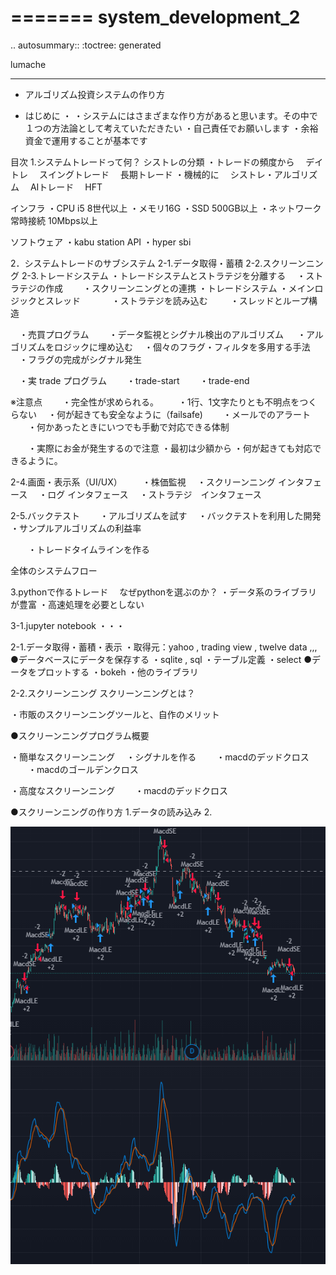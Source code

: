 =======
system_development_2
=======

.. autosummary::
   :toctree: generated

   lumache

---

- アルゴリズム投資システムの作り方

- はじめに
・ ・システムにはさまざまな作り方があると思います。その中で１つの方法論として考えていただきたい ・自己責任でお願いします ・余裕資金で運用することが基本です

目次
1.システムトレードって何？
シストレの分類 ・トレードの頻度から 　デイトレ 　スイングトレード 　長期トレード ・機械的に 　シストレ・アルゴリズム 　AIトレード 　HFT

インフラ ・CPU i5 8世代以上 ・メモリ16G ・SSD 500GB以上 ・ネットワーク常時接続 10Mbps以上

ソフトウェア ・kabu station API ・hyper sbi

2．システムトレードのサブシステム
2-1.データ取得・蓄積 2-2.スクリーンニング 2-3.トレードシステム ・トレードシステムとストラテジを分離する 　・ストラテジの作成 　　・スクリーンニングとの連携 ・トレードシステム ・メインロジックとスレッド 　 　　・ストラテジを読み込む 　 　・スレッドとループ構造

　・売買プログラム 　　・データ監視とシグナル検出のアルゴリズム 　 ・アルゴリズムをロジックに埋め込む 　・個々のフラグ・フィルタを多用する手法 　・フラグの完成がシグナル発生

　・実 trade プログラム 　　・trade-start 　　・trade-end

※注意点 　　・完全性が求められる。 　　・1行、1文字たりとも不明点をつくらない 　・何が起きても安全なように（failsafe) 　　・メールでのアラート 　　・何かあったときにいつでも手動で対応できる体制

　　・実際にお金が発生するので注意 ・最初は少額から ・何が起きても対応できるように。

2-4.画面・表示系（UI/UX） 　　・株価監視 　・スクリーンニング インタフェース 　・ログ インタフェース 　・ストラテジ　インタフェース

2-5.バックテスト 　　・アルゴリズムを試す 　・バックテストを利用した開発 ・サンプルアルゴリズムの利益率

　　・トレードタイムラインを作る

全体のシステムフロー

3.pythonで作るトレード
　なぜpythonを選ぶのか？ ・データ系のライブラリが豊富 ・高速処理を必要としない

3-1.jupyter notebook ・・・

2-1.データ取得・蓄積・表示
・取得元：yahoo , trading view , twelve data ,,, ●データベースにデータを保存する ・sqlite , sql ・テーブル定義 ・select ●データをプロットする ・bokeh ・他のライブラリ

2-2.スクリーンニング
スクリーンニングとは？

・市販のスクリーンニングツールと、自作のメリット

●スクリーンニングプログラム概要

・簡単なスクリーンニング 　・シグナルを作る 　　・macdのデッドクロス 　　・macdのゴールデンクロス

・高度なスクリーンニング 　　・macdのデッドクロス

●スクリーンニングの作り方 1.データの読み込み 2.



![](images/2021-04-28-18-23-05.png)